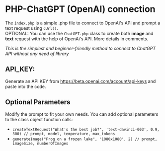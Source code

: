# PHP-ChatGPT (OpenAI) connection
The `index.php` is a simple .php file to connect to OpenAi's API and prompt a text request using `cUrl()`. <br>
OPTIONAL: You can use the `ChatGPT.php` class to create both **image** and **text** request with the help of OpenAi's API. More details in comments. <br>

*This is the simplest and beginner-friendly method to connect to ChatGPT API without any need of library*

## API_KEY:
Generate an API KEY from https://beta.openai.com/account/api-keys and paste into the code.


## Optional Parameters
Modify the prompt to fit your own needs.
You can add optional parameters to the class object function calls: 
* `createTextRequest("What's the best job?", 'text-davinci-003', 0.9, 300) // prompt, model, temperature, max_tokens`
* `generateImage("Frog on a frozen lake", '1080x1080', 2) // prompt, imageSize, numberOfImages`
